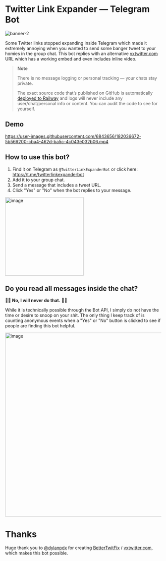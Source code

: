 # Twitter Link Expander — Telegram Bot
![banner-2](https://user-images.githubusercontent.com/6843656/182035588-e6ab4eda-6361-44b6-9b8c-ff660f18eabf.png)

Some Twitter links stopped expanding inside Telegram which made it extremely annoying when you wanted to send some banger tweet to your homies in the group chat. This bot replies with an alternative [vxtwitter.com](https://vxtwitter.com) URL which has a working embed and even includes inline video.


> **Note**
>
> There is no message logging or personal tracking — your chats stay private. 
>
> The exact source code that’s published on GitHub is automatically [deployed to Railway](https://railway.app?referralCode=dev) and logs will never include any user/chat/personal info or content. You can audit the code to see for yourself.

## Demo
https://user-images.githubusercontent.com/6843656/182036672-5b566200-cba4-462d-ba5c-4c043e032b06.mp4



## How to use this bot?
1. Find it on Telegram as `@TwitterLinkExpanderBot` or click here: https://t.me/twitterlinkexpanderbot
2. Add it to your group chat.
3. Send a message that includes a tweet URL.
4. Click "Yes" or "No" when the bot replies to your message.

<img width="253" alt="image" src="https://user-images.githubusercontent.com/6843656/181651653-a6421462-2321-4344-8605-f5f32edc5047.png">

## Do you read all messages inside the chat?
🙅‍♂️ **No, I will never do that.** 🙅‍♂️

While it is technically possible through the Bot API, I simply do not have the time or desire to snoop on your shit. The only thing I keep track of is counting anonymous events when a "Yes" or "No" button is clicked to see if people are finding this bot helpful. 

<img width="593" alt="image" src="https://user-images.githubusercontent.com/6843656/182036390-25cbf7c9-1583-4038-a67f-081f6c190101.png">


# Thanks
Huge thank you to [@dylanpdx](https://github.com/dylanpdx) for creating [BetterTwitFix](https://github.com/dylanpdx/BetterTwitFix) / [vxtwitter.com](https://vxtwitter.com), which makes this bot possible.
